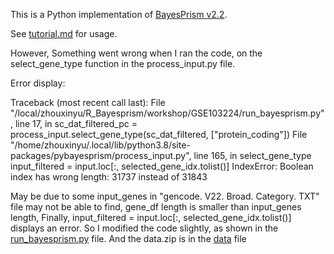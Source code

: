 This is a Python implementation of [BayesPrism v2.2](https://github.com/Danko-Lab/BayesPrism).

See [tutorial.md](https://github.com/ziluwang829/pyBayesPrism/blob/main/tutorial.md)
for usage. 


However, Something went wrong when I ran the code, on the select_gene_type function in the process_input.py file.

Error display:

Traceback (most recent call last):
    File "/local/zhouxinyu/R_Bayesprism/workshop/GSE103224/run_bayesprism.py", line 17, in <module>
    sc_dat_filtered_pc = process_input.select_gene_type(sc_dat_filtered, ["protein_coding"])
    File "/home/zhouxinyu/.local/lib/python3.8/site-packages/pybayesprism/process_input.py", line 165, in select_gene_type
    input_filtered = input.loc[:, selected_gene_idx.tolist()]
IndexError: Boolean index has wrong length: 31737 instead of 31843


May be due to some input_genes in "gencode. V22. Broad. Category. TXT" file may not be able to find, gene_df length is smaller than input_genes length, Finally, input_filtered = input.loc[:, selected_gene_idx.tolist()] displays an error. So I modified the code slightly, as shown in the [run_bayesprism.py](https://github.com/GivingupCoke/BayesPrism-of-python/blob/main/run_bayesprism.py) file. And the data.zip is in the [data](https://github.com/GivingupCoke/BayesPrism-of-python/tree/main/data) file
